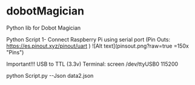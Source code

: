 # dobotMagician
Python lib for Dobot Magician 


Python Script
1- Connect Raspberry Pi using serial port
(Pin Outs: https://es.pinout.xyz/pinout/uart )
![Alt text](pinsout.png?raw=true =150x "Pins")

Important!!! USB to TTL (3.3v)
Terminal:
 screen /dev/ttyUSB0 115200

python Script.py --Json data2.json

